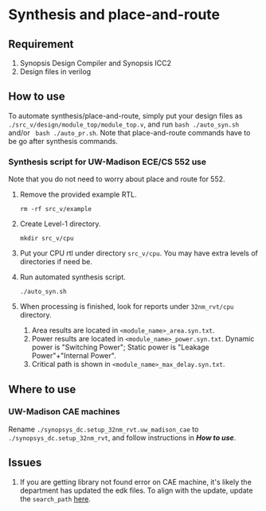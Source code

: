 # Synthesis and place-and-route

## Requirement
1. Synopsis Design Compiler and Synopsis ICC2
2. Design files in verilog

## How to use
To automate synthesis/place-and-route, simply put your design files as ```./src_v/design/module_top/module_top.v```, and run ```bash ./auto_syn.sh``` and/or ``` bash ./auto_pr.sh```. Note that place-and-route commands have to be go after synthesis commands.

### Synthesis script for UW-Madison ECE/CS 552 use
Note that you do not need to worry about place and route for 552.

1. Remove the provided example RTL.
   
   ```rm -rf src_v/example```
   
3. Create Level-1 directory.

    ```mkdir src_v/cpu```
  
3. Put your CPU rtl under directory ```src_v/cpu```. You may have extra levels of directories if need be.
4. Run automated synthesis script.

    ```./auto_syn.sh```
  
5. When processing is finished, look for reports under ```32nm_rvt/cpu``` directory.
   
    1. Area results are located in ```<module_name>_area.syn.txt```.
    2. Power results are located in ```<module_name>_power.syn.txt```. Dynamic power is "Switching Power"; Static power is "Leakage Power"+"Internal Power".
    3. Critical path is shown in ```<module_name>_max_delay.syn.txt```.


## Where to use
### UW-Madison CAE machines
Rename ```./synopsys_dc.setup_32nm_rvt.uw_madison_cae``` to ```./synopsys_dc.setup_32nm_rvt```, and follow instructions in ***How to use***.
## Issues
1. If you are getting library not found error on CAE machine, it's likely the department has updated the edk files. To align with the update, update the ```search_path``` [here](https://github.com/UNARY-Lab/Tools/blob/f9a0f6cf31ce9f35ea0938b0c2c2aeb5d2f2b945/script-auto-syn-pr/synopsys_dc.setup_32nm_rvt.uw_madison_cae#L108C5-L108C16).
